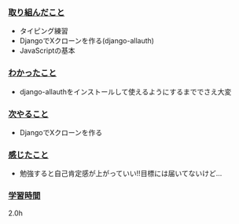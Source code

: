 ### <u>取り組んだこと</u>
- タイピング練習
- DjangoでXクローンを作る(django-allauth)
- JavaScriptの基本

### <u>わかったこと</u>
- django-allauthをインストールして使えるようにするまででさえ大変

### <u>次やること</u>
- DjangoでXクローンを作る

### <u>感じたこと</u>
- 勉強すると自己肯定感が上がっていい!!目標には届いてないけど...

### <u>学習時間</u>
2.0h